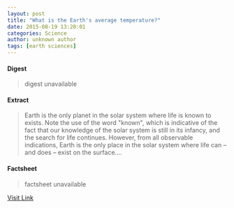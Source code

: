 ```yaml
---
layout: post
title: "What is the Earth's average temperature?"
date: 2015-08-19 13:20:01
categories: Science
author: unknown author
tags: [earth sciences]
---
```



#### Digest
>digest unavailable

#### Extract
>Earth is the only planet in the solar system where life is known to exists. Note the use of the word "known", which is indicative of the fact that our knowledge of the solar system is still in its infancy, and the search for life continues. However, from all observable indications, Earth is the only place in the solar system where life can – and does – exist on the surface....

#### Factsheet
>factsheet unavailable

[Visit Link](http://phys.org/news/2015-08-earth-average-temperature.html)


